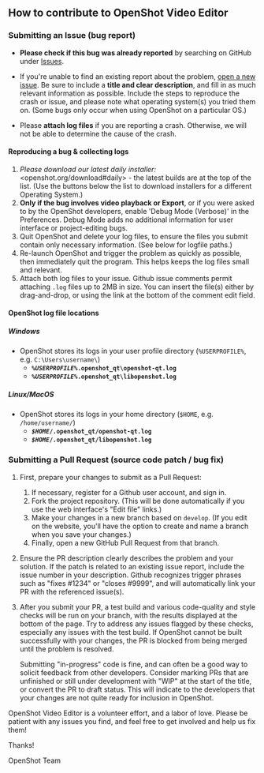 ## How to contribute to OpenShot Video Editor

### Submitting an Issue (bug report)

* **Please check if this bug was already reported** by searching on GitHub under [Issues](https://github.com/OpenShot/openshot-qt/issues?q=+).

* If you're unable to find an existing report about the problem, [open a new issue](https://github.com/OpenShot/openshot-qt/issues/new?template=bug-report.md). Be sure to include a **title and clear description**, and fill in as much relevant information as possible. Include the steps to reproduce the crash or issue, and please note what operating system(s) you tried them on. (Some bugs only occur when using OpenShot on a particular OS.)

* Please **attach log files** if you are reporting a crash. Otherwise, we will not be able to determine the cause of the crash.

#### Reproducing a bug & collecting logs

1.  _Please download our latest daily installer:_
    <openshot.org/download#daily> - the latest builds are at the top of the list.
    (Use the buttons below the list to download installers for a different Operating System.)
2.  **Only if the bug involves video playback or Export**,
    or if you were asked to by the OpenShot developers, enable 'Debug Mode (Verbose)' in the Preferences.
    Debug Mode adds no additional information for user interface or project-editing bugs.
3.  Quit OpenShot and delete your log files, to ensure the files you submit contain only necessary information.
    (See below for logfile paths.)
4.  Re-launch OpenShot and trigger the problem as quickly as possible, then immediately quit the program.
    This helps keeps the log files small and relevant.
5.  Attach both log files to your issue.
    Github issue comments permit attaching `.log` files up to 2MB in size.
    You can insert the file(s) either by drag-and-drop, or using the link at the bottom of the comment edit field.
  
#### OpenShot log file locations  

##### Windows
*   OpenShot stores its logs in your user profile directory (`%USERPROFILE%`, e.g. `C:\Users\username\`)
    *   **<code><var>%USERPROFILE%</var>\.openshot_qt\openshot-qt.log</code>**
    *   **<code><var>%USERPROFILE%</var>\.openshot_qt\libopenshot.log</code>**

##### Linux/MacOS
*   OpenShot stores its logs in your home directory (`$HOME`, e.g. `/home/username/`)
    *   **<code><var>$HOME</var>/.openshot_qt/openshot-qt.log</code>**
    *   **<code><var>$HOME</var>/.openshot_qt/libopenshot.log</code>**

### Submitting a Pull Request (source code patch / bug fix)

1.  First, prepare your changes to submit as a Pull Request:

    1.  If necessary, register for a Github user account, and sign in.
    2.  Fork the project repository. (This will be done automatically if you use the web interface's "Edit file" links.)
    3.  Make your changes in a new branch based on `develop`. (If you edit on the website, you'll have the option to create and name a branch when you save your changes.)
    4.  Finally, open a new GitHub Pull Request from that branch.

2.  Ensure the PR description clearly describes the problem and your solution. If the patch is related to an existing issue report, include the issue number in your description. Github recognizes trigger phrases such as "fixes #1234" or "closes #9999", and will automatically link your PR with the referenced issue(s).

3.  After you submit your PR, a test build and various code-quality and style checks will be run on your branch, with the results displayed at the bottom of the page. Try to address any issues flagged by these checks, especially any issues with the test build. If OpenShot cannot be built successfully with your changes, the PR is blocked from being merged until the problem is resolved.

    Submitting "in-progress" code is fine, and can often be a good way to solicit feedback from other developers. Consider marking PRs that are unfinished or still under development with "WIP" at the start of the title, or convert the PR to draft status. This will indicate to the developers that your changes are not quite ready for inclusion in OpenShot.

OpenShot Video Editor is a volunteer effort, and a labor of love. Please be patient with any issues you find, and feel free to get involved and help us fix them!

Thanks!

OpenShot Team
